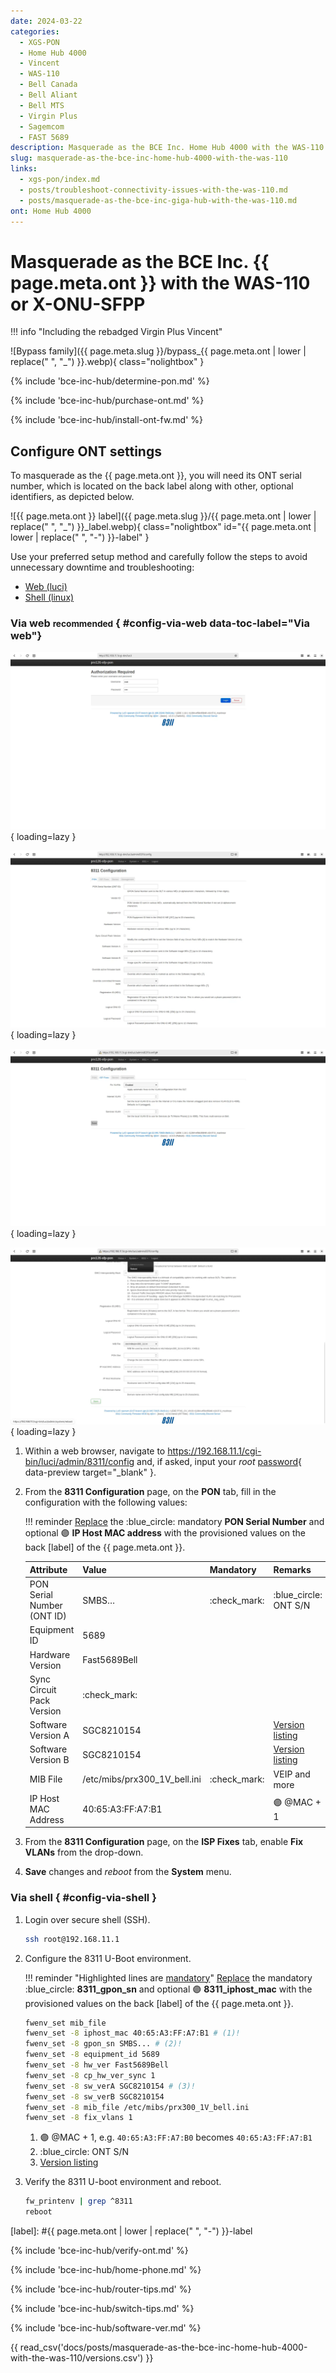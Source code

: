 ```yaml
---
date: 2024-03-22
categories:
  - XGS-PON
  - Home Hub 4000
  - Vincent
  - WAS-110
  - Bell Canada
  - Bell Aliant
  - Bell MTS
  - Virgin Plus
  - Sagemcom
  - FAST 5689
description: Masquerade as the BCE Inc. Home Hub 4000 with the WAS-110 or X-ONU-SFPP
slug: masquerade-as-the-bce-inc-home-hub-4000-with-the-was-110
links:
  - xgs-pon/index.md
  - posts/troubleshoot-connectivity-issues-with-the-was-110.md
  - posts/masquerade-as-the-bce-inc-giga-hub-with-the-was-110.md
ont: Home Hub 4000
---
```


# Masquerade as the BCE Inc. {{ page.meta.ont }} with the WAS-110 or X-ONU-SFPP

!!! info "Including the rebadged Virgin Plus Vincent"

![Bypass family]({{ page.meta.slug }}/bypass_{{ page.meta.ont | lower | replace(" ", "_") }}.webp){ class="nolightbox" }

<!-- more -->
<!-- nocont -->

{% include 'bce-inc-hub/determine-pon.md' %}

{% include 'bce-inc-hub/purchase-ont.md' %}

{% include 'bce-inc-hub/install-ont-fw.md' %}

## Configure ONT settings

To masquerade as the {{ page.meta.ont }}, you will need its ONT serial number, which is located on the back label along
with other, optional identifiers, as depicted below.

![{{ page.meta.ont }} label]({{ page.meta.slug }}/{{ page.meta.ont | lower | replace(" ", "_") }}_label.webp){ class="nolightbox" id="{{ page.meta.ont | lower | replace(" ", "-") }}-label" }

Use your preferred setup method and carefully follow the steps to avoid unnecessary downtime and troubleshooting:

* [Web (luci)](#config-via-web)
* [Shell (linux)](#config-via-shell)

### Via web <small>recommended</small> { #config-via-web data-toc-label="Via web"}

<div class="swiper" markdown>

<div class="swiper-slide" markdown>

![WAS-110 login](shared-assets/was_110_luci_login.webp){ loading=lazy }

</div>

<div class="swiper-slide" markdown>

![WAS-110 8311 configuration](shared-assets/was_110_luci_config.webp){ loading=lazy }

</div>

<div class="swiper-slide" markdown>

![WAS-110 8311 configuration ISP fixes](shared-assets/was_110_luci_config_fixes.webp){ loading=lazy }

</div>

<div class="swiper-slide" markdown>

![WAS-110 8311 reboot](shared-assets/was_110_luci_reboot.webp){ loading=lazy }

</div>

</div>

1. Within a web browser, navigate to
   <https://192.168.11.1/cgi-bin/luci/admin/8311/config>
   and, if asked, input your *root* [password]{ data-preview target="_blank" }.

2. From the __8311 Configuration__ page, on the __PON__ tab, fill in the configuration with the following values:

    !!! reminder
        <ins>Replace</ins> the :blue_circle: mandatory __PON Serial Number__ and optional :purple_circle:
        __IP Host MAC address__ with the provisioned values on the back [label] of the {{ page.meta.ont }}.

    | Attribute                  | Value                        | Mandatory    | Remarks                         |
    | -------------------------- | ---------------------------- | ------------ |-------------------------------- |
    | PON Serial Number (ONT ID) | SMBS&hellip;                 | :check_mark: | :blue_circle: ONT S/N           |
    | Equipment ID               | 5689                         |              |                                 |
    | Hardware Version           | Fast5689Bell                 |              |                                 |
    | Sync Circuit Pack Version  | :check_mark:                 |              |                                 |
    | Software Version A         | SGC8210154                   |              | [Version listing]               |
    | Software Version B         | SGC8210154                   |              | [Version listing]               |
    | MIB File                   | /etc/mibs/prx300_1V_bell.ini | :check_mark: | VEIP and more                   |
    | IP Host MAC Address        | 40:65:A3:FF:A7:B1            |              | :purple_circle: @MAC + 1        |

3. From the __8311 Configuration__ page, on the __ISP Fixes__ tab, enable __Fix VLANs__ from the drop-down.

4. __Save__ changes and *reboot* from the __System__ menu.

### Via shell { #config-via-shell }

1. Login over secure shell (SSH).

    ``` sh
    ssh root@192.168.11.1
    ```

2. Configure the 8311 U-Boot environment.

    !!! reminder "Highlighted lines are <ins>mandatory</ins>"
        <ins>Replace</ins> the mandatory :blue_circle: __8311_gpon_sn__ and optional :purple_circle:
        __8311_iphost_mac__ with the provisioned values on the back [label] of the {{ page.meta.ont }}.

    ``` sh hl_lines="1 3 9 10"
    fwenv_set mib_file
    fwenv_set -8 iphost_mac 40:65:A3:FF:A7:B1 # (1)!
    fwenv_set -8 gpon_sn SMBS... # (2)!
    fwenv_set -8 equipment_id 5689
    fwenv_set -8 hw_ver Fast5689Bell
    fwenv_set -8 cp_hw_ver_sync 1
    fwenv_set -8 sw_verA SGC8210154 # (3)!
    fwenv_set -8 sw_verB SGC8210154
    fwenv_set -8 mib_file /etc/mibs/prx300_1V_bell.ini
    fwenv_set -8 fix_vlans 1
    ```

    1. :purple_circle: @MAC + 1, e.g. `40:65:A3:FF:A7:B0` becomes `40:65:A3:FF:A7:B1`
    2. :blue_circle: ONT S/N
    2. [Version listing]

3. Verify the 8311 U-boot environment and reboot.

    ``` sh
    fw_printenv | grep ^8311
    reboot
    ```

  [Version listing]: #software-versions
  [password]: ../xgs-pon/ont/bfw-solutions/was-110.md#web-credentials
  [label]: #{{ page.meta.ont | lower | replace(" ", "-") }}-label

{% include 'bce-inc-hub/verify-ont.md' %}

{% include 'bce-inc-hub/home-phone.md' %}

{% include 'bce-inc-hub/router-tips.md' %}

{% include 'bce-inc-hub/switch-tips.md' %}

{% include 'bce-inc-hub/software-ver.md' %}

{{ read_csv('docs/posts/masquerade-as-the-bce-inc-home-hub-4000-with-the-was-110/versions.csv') }}

  [WAS-110]: ../xgs-pon/ont/bfw-solutions/was-110.md
  [X-ONU-SFPP]: ../xgs-pon/ont/potron-technology/x-onu-sfpp.md
